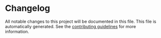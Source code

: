 # Changelog

All notable changes to this project will be documented in this file. 
This file is automatically generated.
See the [contributing guidelines](./CONTRIBUTING.md) for more information.
